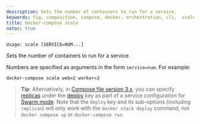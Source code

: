 ```yaml
---
description: Sets the number of containers to run for a service.
keywords: fig, composition, compose, docker, orchestration, cli,  scale
title: docker-compose scale
notoc: true
---
```


```
Usage: scale [SERVICE=NUM...]
```

Sets the number of containers to run for a service.

Numbers are specified as arguments in the form `service=num`. For example:

    docker-compose scale web=2 worker=3

>**Tip**: Alternatively, in
[Compose file version 3.x](/compose/compose-file/index.md), you can specify
[replicas](/compose/compose-file/index.md#replicas)
under the [deploy](/compose/compose-file/index.md#deploy) key as part of a
service configuration for [Swarm mode](/engine/swarm/). Note that the `deploy` key and its sub-options (including `replicas`) will only work with the `docker stack deploy` command, not `docker compose up` or `docker-compose run`.
